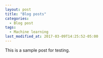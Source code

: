 ```yaml
---
layout: post
title: "Blog posts"
categories:
  - Blog post
tags:
  - Machine learning
last_modified_at: 2017-03-09T14:25:52-05:00
---
```

This is a sample post for testing.
